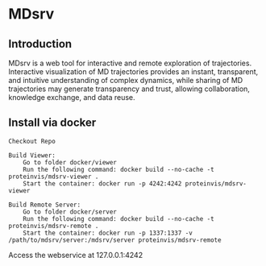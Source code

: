 # MDsrv

## Introduction

MDsrv is a web tool for interactive and remote exploration of trajectories. Interactive visualization of MD trajectories provides an instant, transparent, and intuitive understanding of complex dynamics, while sharing of MD trajectories may generate transparency and trust, allowing collaboration, knowledge exchange, and data reuse.
## Install via docker

    Checkout Repo

    Build Viewer:
        Go to folder docker/viewer
        Run the following command: docker build --no-cache -t proteinvis/mdsrv-viewer .
        Start the container: docker run -p 4242:4242 proteinvis/mdsrv-viewer

    Build Remote Server:
        Go to folder docker/server
        Run the following command: docker build --no-cache -t proteinvis/mdsrv-remote .
        Start the container: docker run -p 1337:1337 -v /path/to/mdsrv/server:/mdsrv/server proteinvis/mdsrv-remote

Access the webservice at 127.0.0.1:4242
